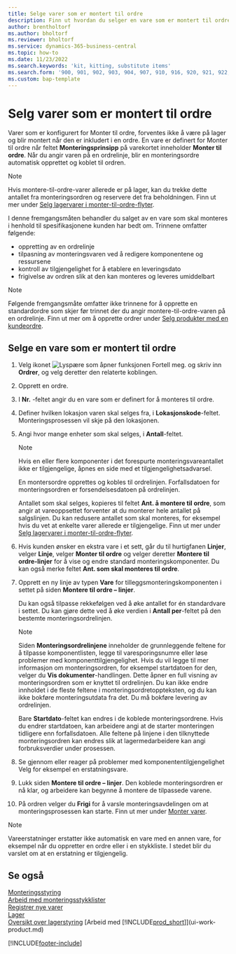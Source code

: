 ```yaml
---
title: Selge varer som er montert til ordre
description: Finn ut hvordan du selger en vare som er montert til ordre.
author: brentholtorf
ms.author: bholtorf
ms.reviewer: bholtorf
ms.service: dynamics-365-business-central
ms.topic: how-to
ms.date: 11/23/2022
ms.search.keywords: 'kit, kitting, substitute items'
ms.search.form: '900, 901, 902, 903, 904, 907, 910, 916, 920, 921, 922, 923, 940, 941, 942, 930, 931, 932, 914, 915, 905'
ms.custom: bap-template
---
```

# <a name="sell-items-assembled-to-order"></a>Selg varer som er montert til ordre

Varer som er konfigurert for Monter til ordre, forventes ikke å være på lager og blir montert når den er inkludert i en ordre. En vare er definert for Monter til ordre når feltet **Monteringsprinsipp** på varekortet inneholder **Monter til ordre**. Når du angir varen på en ordrelinje, blir en monteringsordre automatisk opprettet og koblet til ordren.  

> [!NOTE]  
> Hvis montere-til-ordre-varer allerede er på lager, kan du trekke dette antallet fra monteringsordren og reservere det fra beholdningen. Finn ut mer under [Selg lagervarer i monter-til-ordre-flyter](assembly-how-to-sell-assemble-to-order-items-and-inventory-items-together.md).  

I denne fremgangsmåten behandler du salget av en vare som skal monteres i henhold til spesifikasjonene kunden har bedt om. Trinnene omfatter følgende: 

* oppretting av en ordrelinje
* tilpasning av monteringsvaren ved å redigere komponentene og ressursene
* kontroll av tilgjengelighet for å etablere en leveringsdato
* frigivelse av ordren slik at den kan monteres og leveres umiddelbart  

> [!NOTE]  
> Følgende fremgangsmåte omfatter ikke trinnene for å opprette en standardordre som skjer før trinnet der du angir montere-til-ordre-varen på en ordrelinje. Finn ut mer om å opprette ordrer under [Selg produkter med en kundeordre](sales-how-sell-products.md).  

## <a name="to-sell-an-item-that-is-assembled-to-order"></a>Selge en vare som er montert til ordre

1. Velg ikonet ![Lyspære som åpner funksjonen Fortell meg.](media/ui-search/search_small.png "Fortell hva du vil gjøre") og skriv inn **Ordrer**, og velg deretter den relaterte koblingen.  
2. Opprett en ordre. 
3. I **Nr.** -feltet angir du en vare som er definert for å monteres til ordre.  
4. Definer hvilken lokasjon varen skal selges fra, i **Lokasjonskode**-feltet. Monteringsprosessen vil skje på den lokasjonen.  
5. Angi hvor mange enheter som skal selges, i **Antall**-feltet.  

    > [!NOTE]  
    >  Hvis en eller flere komponenter i det forespurte monteringsvareantallet ikke er tilgjengelige, åpnes en side med et tilgjengelighetsadvarsel. <!-- Check whether the field help would be useful. For more information, see Assembly Availability.  -->

    En montersordre opprettes og kobles til ordrelinjen. Forfallsdatoen for monteringsordren er forsendelsesdatoen på ordrelinjen.  

    Antallet som skal selges, kopieres til feltet **Ant. å montere til ordre**, som angir at vareoppsettet forventer at du monterer hele antallet på salgslinjen. Du kan redusere antallet som skal monteres, for eksempel hvis du vet at enkelte varer allerede er tilgjengelige. Finn ut mer under [Selg lagervarer i monter-til-ordre-flyter](assembly-how-to-sell-inventory-items-in-assemble-to-order-flows.md).  

6. Hvis kunden ønsker en ekstra vare i et sett, går du til hurtigfanen **Linjer**, velger **Linje**, velger **Monter til ordre** og velger deretter **Montere til ordre-linjer** for å vise og endre standard monteringskomponenter. Du kan også merke feltet **Ant. som skal monteres til ordre**.  
7. Opprett en ny linje av typen **Vare** for tilleggsmonteringskomponenten i settet på siden **Montere til ordre – linjer**.  

    Du kan også tilpasse rekkefølgen ved å øke antallet for én standardvare i settet. Du kan gjøre dette ved å øke verdien i **Antall per**-feltet på den bestemte monteringsordrelinjen.  

    > [!NOTE]  
    >  Siden **Monteringsordrelinjene** inneholder de grunnleggende feltene for å tilpasse komponentlisten, legge til varesporingsnumre eller løse problemer med komponenttilgjengelighet. Hvis du vil legge til mer informasjon om monteringsordren, for eksempel startdatoen for den, velger du **Vis dokumenter**-handlingen. Dette åpner en full visning av monteringsordren som er knyttet til ordrelinjen. Du kan ikke endre innholdet i de fleste feltene i monteringsordretoppteksten, og du kan ikke bokføre monteringsutdata fra det. Du må bokføre levering av ordrelinjen.  
    >
    >  Bare **Startdato**-feltet kan endres i de koblede monteringsordrene. Hvis du endrer startdatoen, kan arbeidere angi at de starter monteringen tidligere enn forfallsdatoen. Alle feltene på linjene i den tilknyttede monteringsordren kan endres slik at lagermedarbeidere kan angi forbruksverdier under prosessen.  

8. Se gjennom eller reager på problemer med komponententilgjengelighet Velg for eksempel en erstatningsvare.  
9. Lukk siden **Montere til ordre – linjer**. Den koblede monteringsordren er nå klar, og arbeidere kan begynne å montere de tilpassede varene.  
10. På ordren velger du **Frigi** for å varsle monteringsavdelingen om at monteringsprosessen kan starte. Finn ut mer under [Monter varer](assembly-how-to-assemble-items.md).  

> [!NOTE]  
> Vareerstatninger erstatter ikke automatisk en vare med en annen vare, for eksempel når du oppretter en ordre eller i en stykkliste. I stedet blir du varslet om at en erstatning er tilgjengelig.

## <a name="see-also"></a>Se også

[Monteringsstyring](assembly-assemble-items.md)  
[Arbeid med monteringsstykklister](assembly-how-work-assembly-boms.md)  
[Registrer nye varer](inventory-how-register-new-items.md)  
[Lager](inventory-manage-inventory.md)  
[Oversikt over lagerstyring](design-details-warehouse-management.md)
[Arbeid med [!INCLUDE[prod_short](includes/prod_short.md)]](ui-work-product.md)  

[!INCLUDE[footer-include](includes/footer-banner.md)]
